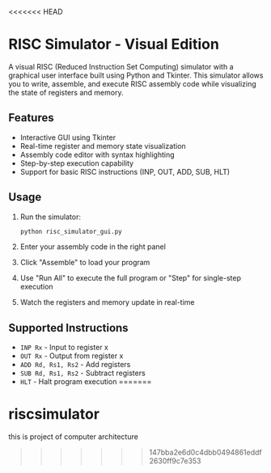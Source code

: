 <<<<<<< HEAD
# RISC Simulator - Visual Edition

A visual RISC (Reduced Instruction Set Computing) simulator with a graphical user interface built using Python and Tkinter. This simulator allows you to write, assemble, and execute RISC assembly code while visualizing the state of registers and memory.

## Features

- Interactive GUI using Tkinter
- Real-time register and memory state visualization
- Assembly code editor with syntax highlighting
- Step-by-step execution capability
- Support for basic RISC instructions (INP, OUT, ADD, SUB, HLT)

## Usage

1. Run the simulator:
   ```bash
   python risc_simulator_gui.py
   ```

2. Enter your assembly code in the right panel
3. Click "Assemble" to load your program
4. Use "Run All" to execute the full program or "Step" for single-step execution
5. Watch the registers and memory update in real-time

## Supported Instructions

- `INP Rx` - Input to register x
- `OUT Rx` - Output from register x
- `ADD Rd, Rs1, Rs2` - Add registers
- `SUB Rd, Rs1, Rs2` - Subtract registers
- `HLT` - Halt program execution
=======
# riscsimulator
this is project of computer architecture
>>>>>>> 147bba2e6d0c4dbb0494861eddf2630ff9c7e353
